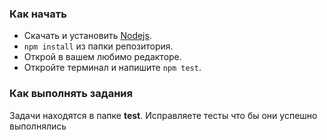 ### Как начать
* Скачать и установить [Nodejs](https://nodejs.org/en/download/stable/).
* `npm install` из папки репозитория.
* Открой в вашем любимо редакторе.
* Откройте терминал и напишите `npm test`.

### Как выполнять задания
Задачи находятся в папке **test**.
Исправляете тесты что бы они успешно выполнялись


